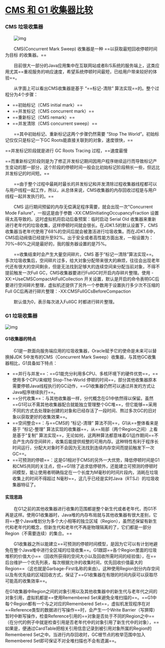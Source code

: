 # [CMS 和 G1 收集器比较](https://www.cnblogs.com/liang1101/p/12757720.html)

### CMS 垃圾收集器

　　![img](https://img2020.cnblogs.com/blog/980882/202004/980882-20200422232329253-644831105.png)

　　CMS(Concurrent Mark Sweep) 收集器是一种 ==以获取最短回收停顿时间为目标 的收集器。==

　　目前很大一部分的Java应用集中在互联网站或者B/S系统的服务端上，这类应用尤其==重视服务的响应速度，希望系统停顿时间最短，已给用户带来较好的体验==。

　　从字面上可以看出CMS收集器是基于 “==标记-清除” 算法实现==的。整个过程分为4个步骤：

- ==初始标记（CMS initial mark）==
- ==并发标记（CMS concurrent mark）==
- ==重新标记（CMS remark）==
- ==并发清除（CMS concurrent sweep）==

　　==其中初始标记、重新标记这两个步骤仍然需要 “Stop The World”。初始标记仅仅只是标记一下GC Roots能直接关联到的对象，速度很快，==

==并发标记阶段就是进行 GC Roots Tracing 过程，==速度最慢

==而重新标记阶段则是为了修正并发标记期间因用户程序继续运行而导致标记产生变动的那一部分，这个阶段的停顿时间一般会比初始标记阶段稍长一些，但远比并发标记的时间短。==

　　==由于整个过程中最耗时最长的并发标记和并发清除过程收集器线程都可以与用户线程一起工作，所以，从总体来说，CMS收集器的内存回收过程是与用户线程一起并发执行的。==

　　CMS 运行期间预留的内存无偿满足程序需要，就会出现一次"Concurrent Mode Failure"，一般这是由于参数 -XX:CMSInitiatingOccupancyFraction 设置得太高导致的。这时虚拟机将启动后备预案：临时启动 Serial Old 收集器来重新进行老年代的垃圾收集，这样停顿时间就会很长。在JDK1.5的默认设置下，CMS收集器当老年代使用了68%的空间后就会被激活进行垃圾收集。而在JDK1.6中，CMS启动阀值已经提升至92%。出于安全或者高性能方面出发，一般设置为：70%~80%之间是最好的，我的服务器设置的是75%。

　　==收集结束时会产生大量空间碎片。CMS 基于“标记一清除”算法实现==。多次垃圾收集后，空间碎片过多，给大对象分配带来很大的麻烦，往往会出现老年代还有很大的空间剩余，但是无法找到足够大的连续空间来分配当前对象，不得不提前触发一次Full GC，CMS收集器要进行FullGC时开启内存碎片整理。使用 -XX:+UseCMSCompactAtFullCollection 开关设置，默认是开启的命令表明GC后要进行空间碎片整理，虚拟机还提供了另外一个参数用于设置执行多少次不压缩的Full GC后再进行碎片整理：-XX:CMSFullGCsBeforeCompaction

　　默认值为0，表示每次进入FullGC 时都进行碎片整理。

###  G1 垃圾收集器

![img](https://img2020.cnblogs.com/blog/980882/202004/980882-20200423001534652-41920210.png)

#### G1收集器的特点

　　G1是一款面向服务端应用的垃圾收集器，Oracle赋予它的使命是未来可以替换掉JDK 5中发布的CMS（Concurrent Mark Sweep）收集器，与其他GC收集器相比，G1具备如下特点：

- ==并行与并发==：==G1能充分利用多CPU、多核环境下的硬件优势==，==使用多个CPU来缩短 Stop-The-World 停顿的时间==，部分其他收集器原本需要停顿Java线程执行的GC动作，==G1收集器仍然可以通过并发的方式让Java程序继续执行==。
- ==分代收集==：与其他收集器一样，分代概念在G1中依然得以保留。虽然==G1可以不需其他收集器配合就能独立管理整个GC堆==，但它能够==采用不同的方式去处理新创建的对象和已经存活了一段时间、熬过多次GC的旧对象以获取更好的收集效果==。
- ==空间整合==：与==CMS的 “标记-清理” 算法不同==，G1从==整体看来是基于 “标记-整理” 算法实现的收集器==，从==局部（两个Region之间）上看是基于“复制” 算法实现==，无论如何，这两种算法都意味着G1运作期间==不会产生内存空间碎片，收集后能提供规整的可用内存。这种特性有利于程序长时间运行，分配大对象时不会因为无法找到连续内存空间而提前触发下一次GC==。
- ==可预测的停顿==：这是G1相对于CMS的另外一大优势，降低停顿时间是G1和CMS共同的关注点，但==G1除了追求低停顿外，还能建立可预测的停顿时间模型，能让使用者明确指定在一个长度为M毫秒的时间片段内，消耗在垃圾收集上的时间不得超过 N毫秒==，这几乎已经是实时Java（RTSJ）的垃圾收集器特征了。

#### 实现思路

　　在G1之前的其他收集器进行收集的范围都是整个新生代或者老年代，而G1不再是这样。使用G1收集器时，Java堆的内存布局就与其他收集器有很大差别，它将==整个Java堆划分为多个大小相等的独立区域（Region），虽然还保留有新生代和老年代的概念，但新生代和老年代不再是物理隔离的了，它们都是一部分Region（不需要连续）的集合。==

　　G1收集器之所以能建立==可预测的停顿时间模型，是因为它可以有计划地避免在整个Java堆中进行全区域的垃圾收集==。G1跟踪==各个Region里面的垃圾堆积的价值大小==（回收所获得的空间大小以及回收所需时间的经验值），在==后台维护一个优先列表，每次根据允许的收集时间，优先回收价值最大的 Region==（这也就是Garbage-First名称的来由）。这种使用Region划分内存空间以及有优先级的区域回收方式，保证了==G1收集器在有限的时间内获可以获取尽可能高的收集效率==。

​    在G1收集器中Region之间的对象引用以及其他收集器中的新生代与老年代之间的对象引用，虚拟机都是==使用Remembered Set来避免全堆扫描的==。==G1中每个Region都有一个与之对应的Remembered Set==，虚拟机发现程序在对==Reference类型的数据进行写操作==时，会产生一个Write Barrier（写屏障）暂时中断写操作，检查Reference引用的==对象是否处于不同的Region之中==（在分代的例子中就是检查引用是否老年代中的对象引用了新生代中的对象），==如果是，便通过CardTable把相关引用信息记录到被引用对象所属的Region的Remembered Set之中。当进行内存回收时，GC根节点的枚举范围中加入Remembered Set即可保证不对全堆扫描也不会有遗漏==。